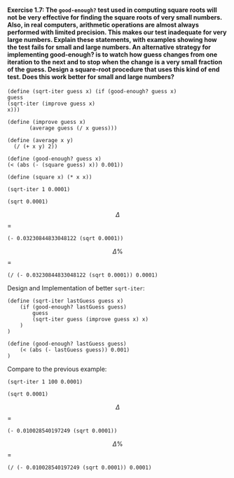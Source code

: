 #### Exercise 1.7: The `good-enough?` test used in computing square roots will not be very effective for finding the square roots of very small numbers. Also, in real computers, arithmetic operations are almost always performed with limited precision. This makes our test inadequate for very large numbers. Explain these statements, with examples showing how the test fails for small and large numbers. An alternative strategy for implementing good-enough? is to watch how guess changes from one iteration to the next and to stop when the change is a very small fraction of the guess. Design a square-root procedure that uses this kind of end test. Does this work better for small and large numbers?

```eval-scheme
(define (sqrt-iter guess x) (if (good-enough? guess x)
guess
(sqrt-iter (improve guess x)
x)))

(define (improve guess x)
       (average guess (/ x guess)))

(define (average x y)
  (/ (+ x y) 2))

(define (good-enough? guess x)
(< (abs (- (square guess) x)) 0.001))

(define (square x) (* x x))

(sqrt-iter 1 0.0001)
```

```eval-scheme
(sqrt 0.0001)
```

$$\Delta$$ = 
```eval-scheme
(- 0.03230844833048122 (sqrt 0.0001))
```

$$\Delta\%$$ = 

```eval-scheme
(/ (- 0.03230844833048122 (sqrt 0.0001)) 0.0001)
```

Design and Implementation of better `sqrt-iter`:

```eval-scheme
(define (sqrt-iter lastGuess guess x)
    (if (good-enough? lastGuess guess)
        guess
        (sqrt-iter guess (improve guess x) x)
    )
)

(define (good-enough? lastGuess guess)
    (< (abs (- lastGuess guess)) 0.001)
)
```

Compare to the previous example:

```eval-scheme
(sqrt-iter 1 100 0.0001)
```

```eval-scheme
(sqrt 0.0001)
```

$$\Delta$$ = 
```eval-scheme
(- 0.010028540197249 (sqrt 0.0001))
```

$$\Delta\%$$ = 

```eval-scheme
(/ (- 0.010028540197249 (sqrt 0.0001)) 0.0001)
```
